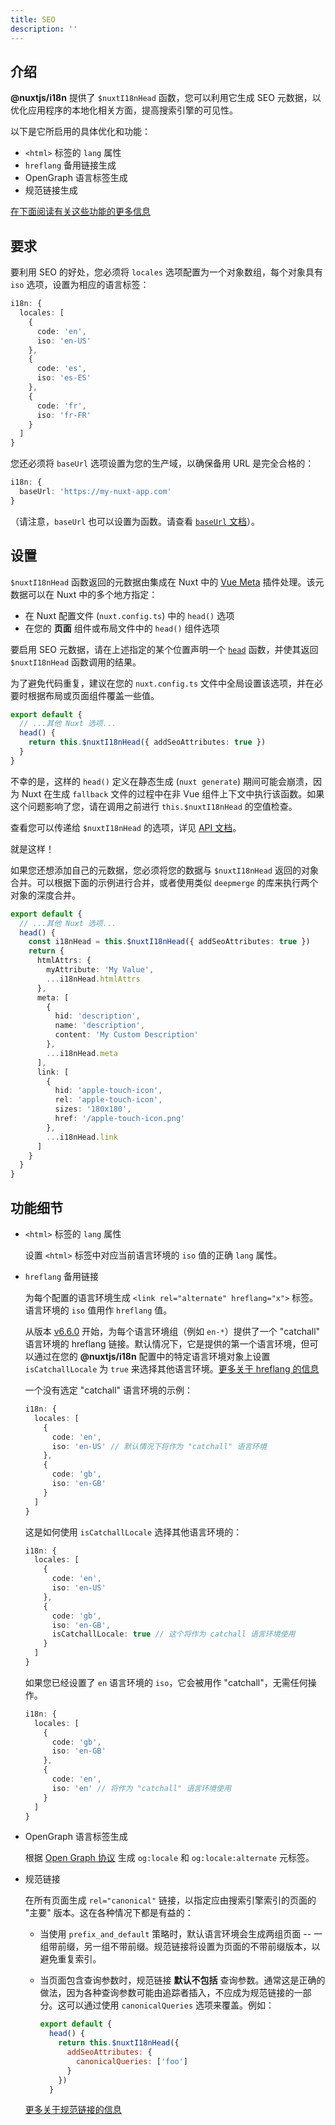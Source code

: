 ```yaml
---
title: SEO
description: ''
---
```


## 介绍

**@nuxtjs/i18n** 提供了 `$nuxtI18nHead` 函数，您可以利用它生成 SEO 元数据，以优化应用程序的本地化相关方面，提高搜索引擎的可见性。

以下是它所启用的具体优化和功能：

- `<html>` 标签的 `lang` 属性
- `hreflang` 备用链接生成
- OpenGraph 语言标签生成
- 规范链接生成

[在下面阅读有关这些功能的更多信息](#feature-details)

## 要求

要利用 SEO 的好处，您必须将 `locales` 选项配置为一个对象数组，每个对象具有 `iso` 选项，设置为相应的语言标签：

```ts {}[nuxt.config.ts]
i18n: {
  locales: [
    {
      code: 'en',
      iso: 'en-US'
    },
    {
      code: 'es',
      iso: 'es-ES'
    },
    {
      code: 'fr',
      iso: 'fr-FR'
    }
  ]
}
```

您还必须将 `baseUrl` 选项设置为您的生产域，以确保备用 URL 是完全合格的：

```ts {}[nuxt.config.ts]
i18n: {
  baseUrl: 'https://my-nuxt-app.com'
}
```

（请注意，`baseUrl` 也可以设置为函数。请查看 [`baseUrl` 文档](./options-reference#baseurl)）。

## 设置

`$nuxtI18nHead` 函数返回的元数据由集成在 Nuxt 中的 [Vue Meta](https://github.com/nuxt/vue-meta) 插件处理。该元数据可以在 Nuxt 中的多个地方指定：

- 在 Nuxt 配置文件 (`nuxt.config.ts`) 中的 `head()` 选项
- 在您的 **页面** 组件或布局文件中的 `head()` 组件选项

要启用 SEO 元数据，请在上述指定的某个位置声明一个 [`head`](https://nuxtts.org/guides/features/meta-tags-seo) 函数，并使其返回 `$nuxtI18nHead` 函数调用的结果。

为了避免代码重复，建议在您的 `nuxt.config.ts` 文件中全局设置该选项，并在必要时根据布局或页面组件覆盖一些值。

```ts {}[nuxt.config.ts]
export default {
  // ...其他 Nuxt 选项...
  head() {
    return this.$nuxtI18nHead({ addSeoAttributes: true })
  }
}
```

<alert type="warning">

不幸的是，这样的 `head()` 定义在静态生成 (`nuxt generate`) 期间可能会崩溃，因为 Nuxt 在生成 `fallback` 文件的过程中在非 Vue 组件上下文中执行该函数。如果这个问题影响了您，请在调用之前进行 `this.$nuxtI18nHead` 的空值检查。

</alert>

查看您可以传递给 `$nuxtI18nHead` 的选项，详见 [API 文档](./api#nuxti18nhead)。

就是这样！

如果您还想添加自己的元数据，您必须将您的数据与 `$nuxtI18nHead` 返回的对象合并。可以根据下面的示例进行合并，或者使用类似 `deepmerge` 的库来执行两个对象的深度合并。

```ts {}[nuxt.config.ts]
export default {
  // ...其他 Nuxt 选项...
  head() {
    const i18nHead = this.$nuxtI18nHead({ addSeoAttributes: true })
    return {
      htmlAttrs: {
        myAttribute: 'My Value',
        ...i18nHead.htmlAttrs
      },
      meta: [
        {
          hid: 'description',
          name: 'description',
          content: 'My Custom Description'
        },
        ...i18nHead.meta
      ],
      link: [
        {
          hid: 'apple-touch-icon',
          rel: 'apple-touch-icon',
          sizes: '180x180',
          href: '/apple-touch-icon.png'
        },
        ...i18nHead.link
      ]
    }
  }
}
```

## 功能细节

- `<html>` 标签的 `lang` 属性

  设置 `<html>` 标签中对应当前语言环境的 `iso` 值的正确 `lang` 属性。

- `hreflang` 备用链接

  为每个配置的语言环境生成 `<link rel="alternate" hreflang="x">` 标签。语言环境的 `iso` 值用作 `hreflang` 值。

  从版本 [v6.6.0](https://github.com/nuxt-community/i18n-module/releases/tag/v6.6.0) 开始，为每个语言环境组（例如 `en-*`）提供了一个 "catchall" 语言环境的 hreflang 链接。默认情况下，它是提供的第一个语言环境，但可以通过在您的 **@nuxtjs/i18n** 配置中的特定语言环境对象上设置 `isCatchallLocale` 为 `true` 来选择其他语言环境。[更多关于 hreflang 的信息](https://support.google.com/webmasters/answer/189077)

  一个没有选定 "catchall" 语言环境的示例：

  ```ts {}[nuxt.config.ts]
  i18n: {
    locales: [
      {
        code: 'en',
        iso: 'en-US' // 默认情况下将作为 "catchall" 语言环境
      },
      {
        code: 'gb',
        iso: 'en-GB'
      }
    ]
  }
  ```

  这是如何使用 `isCatchallLocale` 选择其他语言环境的：

  ```ts {}[nuxt.config.ts]
  i18n: {
    locales: [
      {
        code: 'en',
        iso: 'en-US'
      },
      {
        code: 'gb',
        iso: 'en-GB',
        isCatchallLocale: true // 这个将作为 catchall 语言环境使用
      }
    ]
  }
  ```

  如果您已经设置了 `en` 语言环境的 `iso`，它会被用作 "catchall"，无需任何操作。

  ```ts {}[nuxt.config.ts]
  i18n: {
    locales: [
      {
        code: 'gb',
        iso: 'en-GB'
      },
      {
        code: 'en',
        iso: 'en' // 将作为 "catchall" 语言环境使用
      }
    ]
  }
  ```

- OpenGraph 语言标签生成

  根据 [Open Graph 协议](http://ogp.me/#optional) 生成 `og:locale` 和 `og:locale:alternate` 元标签。

- 规范链接

  在所有页面生成 `rel="canonical"` 链接，以指定应由搜索引擎索引的页面的 "主要" 版本。这在各种情况下都是有益的：

  - 当使用 `prefix_and_default` 策略时，默认语言环境会生成两组页面 -- 一组带前缀，另一组不带前缀。规范链接将设置为页面的不带前缀版本，以避免重复索引。
  - 当页面包含查询参数时，规范链接 **默认不包括** 查询参数。通常这是正确的做法，因为各种查询参数可能由追踪者插入，不应成为规范链接的一部分。这可以通过使用 `canonicalQueries` 选项来覆盖。例如：

    ```js
    export default {
      head() {
        return this.$nuxtI18nHead({
          addSeoAttributes: {
            canonicalQueries: ['foo']
          }
        })
      }
    ```

  [更多关于规范链接的信息](https://support.google.com/webmasters/answer/182192#dup-content)